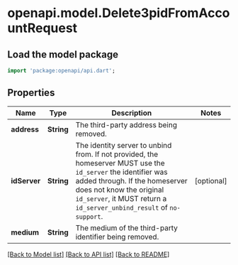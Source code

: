 # openapi.model.Delete3pidFromAccountRequest

## Load the model package
```dart
import 'package:openapi/api.dart';
```

## Properties
Name | Type | Description | Notes
------------ | ------------- | ------------- | -------------
**address** | **String** | The third-party address being removed. | 
**idServer** | **String** | The identity server to unbind from. If not provided, the homeserver MUST use the `id_server` the identifier was added through. If the homeserver does not know the original `id_server`, it MUST return a `id_server_unbind_result` of `no-support`. | [optional] 
**medium** | **String** | The medium of the third-party identifier being removed. | 

[[Back to Model list]](../README.md#documentation-for-models) [[Back to API list]](../README.md#documentation-for-api-endpoints) [[Back to README]](../README.md)


